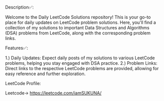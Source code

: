 Description✅:

Welcome to the Daily LeetCode Solutions repository! This is your go-to place for daily updates on LeetCode problem solutions. Here, you'll find a collection of my solutions to important Data Structures and Algorithms (DSA) problems from LeetCode, along with the corresponding problem links.

Features✅:

1.) Daily Updates: Expect daily posts of my solutions to various LeetCode problems, helping you stay engaged with DSA practice.
2.) Problem Links: Direct links to the respective LeetCode problems are provided, allowing for easy reference and further exploration.

LeetCode Profile:

Leetcode-> https://leetcode.com/iamSUKUNA/
